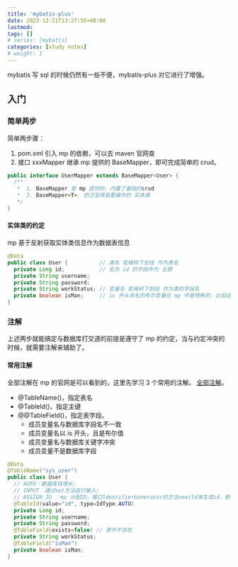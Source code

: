 ```yaml
---
title: 'mybatis-plus'
date: 2023-12-21T13:27:55+08:00
lastmod:
tags: []
# series: [mybatis]
categories: [study notes]
# weight: 1
---
```


mybatis 写 sql 的时候仍然有一些不便，mybatis-plus 对它进行了增强。

## 入门

### 简单两步

简单两步骤：

1. pom.xml 引入 mp 的依赖，可以去 maven 官网查
2. 接口 xxxMapper 继承 mp 提供的 BaseMapper<T>，即可完成简单的 crud。

```java
public interface UserMapper extends BaseMapper<User> {
  /**
   *  1. BaseMapper 是 mp 提供的，内置了基础的crud
   *  2. BaseMapper<T>  的泛型得是要操作的 实体类
   */
}
```

#### 实体类的约定

mp 基于反射获取实体类信息作为数据表信息

```java
@Data
public class User {          // 类名 驼峰转下划线 作为表名
  private Long id;           // 名为 id 的字段作为 主键
  private String username;
  private String password;
  private String workStatus; // 变量名 驼峰转下划线 作为表的字段名
  private boolean isMan;     // is 开头命名的布尔变量在 mp 中是特殊的，比如这里会被解析为 man
}
```

### 注解

上述两步就能搞定与数据库打交道的前提是遵守了 mp 的约定，当与约定冲突的时候，就需要注解来辅助了。

#### 常用注解

全部注解在 mp 的官网是可以看到的，这里先学习 3 个常用的注解。 [全部注解](https://baomidou.com/pages/223848/)。

- @TableName()，指定表名
- @TableId()，指定主键
- @@TableField()，指定表字段。
  - 成员变量名与数据库字段名不一致
  - 成员变量名以 is 开头，且是布尔值
  - 成员变量名与数据库关键字冲突
  - 成员变量不是数据库字段

```java
@Data
@TableName("sys_user")
public class User {
  // AUTO：数据库自增长;
  // INPUT：通过set方法自行输入;
  // ASSIGN_ID ：mp 分配ID，接口ldentifierGenerator的方法nextld来生成id，默认实现类为DefaultldentifierGenerator雪花算法
  @TableId(value="id", type=IdType.AUTO) 
  private Long id;
  private String username;
  private String password;
  @TableField(exists=false) // 表中不存在
  private String workStatus;
  @TableField("isMan")
  private boolean isMan;
}
```
